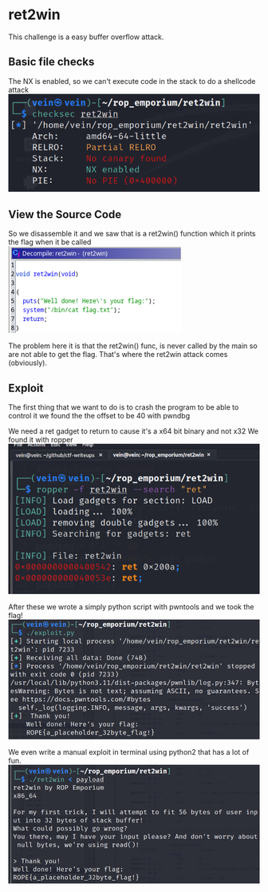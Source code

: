 # ret2win 

This challenge is a easy buffer overflow attack.

## Basic file checks
The NX is enabled, so we can't execute code in the stack to do a shellcode attack 
![Alt Text](checksec.png)

## View the Source Code
So we disassemble it and we saw that is a ret2win() function
which it prints the flag when it be called
![Alt Text](ret2win_func.png)

The problem here it is that the ret2win() func, is never called by the main
so are not able to get the flag. That's where the ret2win attack comes (obviously).

## Exploit
The first thing that we want to do is to crash the program to be able to control it
we found the the offset to be 40 with pwndbg

We need a ret gadget to return to cause it's a x64 bit binary and not x32 
We found it with ropper
![Alt Text](ret_gadget.png)

After these we wrote a simply python script with pwntools and we took the flag!
![Alt Text](successful_pwntools_exploit.png)

We even write a manual exploit in terminal using python2 that has a lot of fun.
![Alt Text](successful_manualexploit.png)
